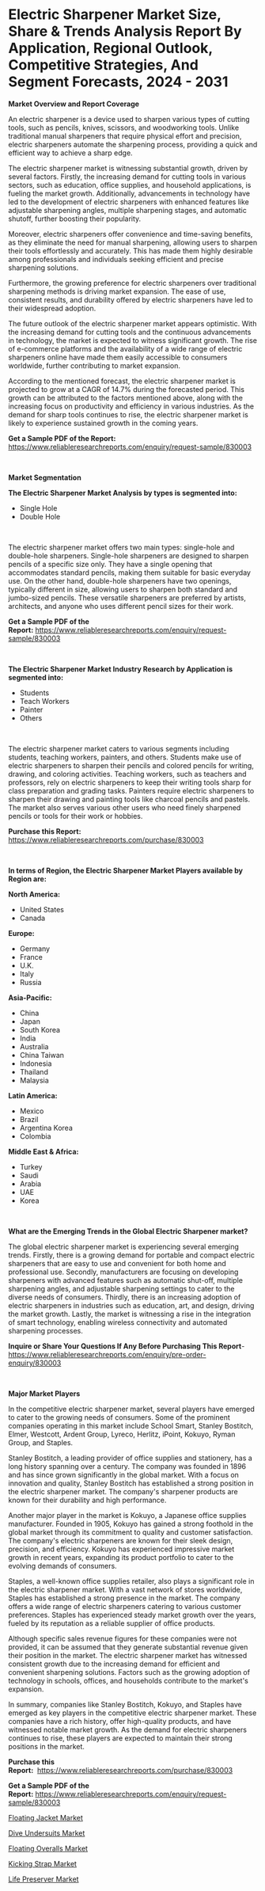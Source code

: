 <p><h1>Electric Sharpener Market Size, Share & Trends Analysis Report By Application, Regional Outlook, Competitive Strategies, And Segment Forecasts, 2024 - 2031</h1></p><p><strong>Market Overview and Report Coverage</strong></p>
<p><p>An electric sharpener is a device used to sharpen various types of cutting tools, such as pencils, knives, scissors, and woodworking tools. Unlike traditional manual sharpeners that require physical effort and precision, electric sharpeners automate the sharpening process, providing a quick and efficient way to achieve a sharp edge.</p><p>The electric sharpener market is witnessing substantial growth, driven by several factors. Firstly, the increasing demand for cutting tools in various sectors, such as education, office supplies, and household applications, is fueling the market growth. Additionally, advancements in technology have led to the development of electric sharpeners with enhanced features like adjustable sharpening angles, multiple sharpening stages, and automatic shutoff, further boosting their popularity.</p><p>Moreover, electric sharpeners offer convenience and time-saving benefits, as they eliminate the need for manual sharpening, allowing users to sharpen their tools effortlessly and accurately. This has made them highly desirable among professionals and individuals seeking efficient and precise sharpening solutions.</p><p>Furthermore, the growing preference for electric sharpeners over traditional sharpening methods is driving market expansion. The ease of use, consistent results, and durability offered by electric sharpeners have led to their widespread adoption.</p><p>The future outlook of the electric sharpener market appears optimistic. With the increasing demand for cutting tools and the continuous advancements in technology, the market is expected to witness significant growth. The rise of e-commerce platforms and the availability of a wide range of electric sharpeners online have made them easily accessible to consumers worldwide, further contributing to market expansion.</p><p>According to the mentioned forecast, the electric sharpener market is projected to grow at a CAGR of 14.7% during the forecasted period. This growth can be attributed to the factors mentioned above, along with the increasing focus on productivity and efficiency in various industries. As the demand for sharp tools continues to rise, the electric sharpener market is likely to experience sustained growth in the coming years.</p></p>
<p><strong>Get a Sample PDF of the Report:</strong> <a href="https://www.reliableresearchreports.com/enquiry/request-sample/830003">https://www.reliableresearchreports.com/enquiry/request-sample/830003</a></p>
<p>&nbsp;</p>
<p><strong>Market Segmentation</strong></p>
<p><strong>The Electric Sharpener Market Analysis by types is segmented into:</strong></p>
<p><ul><li>Single Hole</li><li>Double Hole</li></ul></p>
<p>&nbsp;</p>
<p><p>The electric sharpener market offers two main types: single-hole and double-hole sharpeners. Single-hole sharpeners are designed to sharpen pencils of a specific size only. They have a single opening that accommodates standard pencils, making them suitable for basic everyday use. On the other hand, double-hole sharpeners have two openings, typically different in size, allowing users to sharpen both standard and jumbo-sized pencils. These versatile sharpeners are preferred by artists, architects, and anyone who uses different pencil sizes for their work.</p></p>
<p><strong>Get a Sample PDF of the Report:</strong>&nbsp;<a href="https://www.reliableresearchreports.com/enquiry/request-sample/830003">https://www.reliableresearchreports.com/enquiry/request-sample/830003</a></p>
<p>&nbsp;</p>
<p><strong>The Electric Sharpener Market Industry Research by Application is segmented into:</strong></p>
<p><ul><li>Students</li><li>Teach Workers</li><li>Painter</li><li>Others</li></ul></p>
<p>&nbsp;</p>
<p><p>The electric sharpener market caters to various segments including students, teaching workers, painters, and others. Students make use of electric sharpeners to sharpen their pencils and colored pencils for writing, drawing, and coloring activities. Teaching workers, such as teachers and professors, rely on electric sharpeners to keep their writing tools sharp for class preparation and grading tasks. Painters require electric sharpeners to sharpen their drawing and painting tools like charcoal pencils and pastels. The market also serves various other users who need finely sharpened pencils or tools for their work or hobbies.</p></p>
<p><strong>Purchase this Report:</strong>&nbsp; <a href="https://www.reliableresearchreports.com/purchase/830003">https://www.reliableresearchreports.com/purchase/830003</a></p>
<p>&nbsp;</p>
<p><strong>In terms of Region, the Electric Sharpener Market Players available by Region are:</strong></p>
<p>
    <p> <strong> North America: </strong>
        <ul>
            <li>United States</li>
            <li>Canada</li>
        </ul>
        </p> 
    <p> <strong> Europe: </strong>
        <ul>
            <li>Germany</li>
            <li>France</li>
            <li>U.K.</li>
            <li>Italy</li>
            <li>Russia</li>
        </ul>
        </p> 
    <p> <strong> Asia-Pacific: </strong>
        <ul>
            <li>China</li>
            <li>Japan</li>
            <li>South Korea</li>
            <li>India</li>
            <li>Australia</li>
            <li>China Taiwan</li>
            <li>Indonesia</li>
            <li>Thailand</li>
            <li>Malaysia</li>
        </ul>
        </p> 
    <p> <strong> Latin America: </strong>
        <ul>
            <li>Mexico</li>
            <li>Brazil</li>
            <li>Argentina Korea</li>
            <li>Colombia</li>
        </ul>
        </p> 
    <p> <strong> Middle East & Africa: </strong>
        <ul>
            <li>Turkey</li>
            <li>Saudi</li>
            <li>Arabia</li>
            <li>UAE</li>
            <li>Korea</li>
        </ul>
    </p>
    </p>
<p>&nbsp;</p>
<p><strong>What are the Emerging Trends in the Global Electric Sharpener market?</strong></p>
<p><p>The global electric sharpener market is experiencing several emerging trends. Firstly, there is a growing demand for portable and compact electric sharpeners that are easy to use and convenient for both home and professional use. Secondly, manufacturers are focusing on developing sharpeners with advanced features such as automatic shut-off, multiple sharpening angles, and adjustable sharpening settings to cater to the diverse needs of consumers. Thirdly, there is an increasing adoption of electric sharpeners in industries such as education, art, and design, driving the market growth. Lastly, the market is witnessing a rise in the integration of smart technology, enabling wireless connectivity and automated sharpening processes.</p></p>
<p><strong>Inquire or Share Your Questions If Any Before Purchasing This Report</strong>- <a href="https://www.reliableresearchreports.com/enquiry/pre-order-enquiry/830003">https://www.reliableresearchreports.com/enquiry/pre-order-enquiry/830003</a></p>
<p>&nbsp;</p>
<p><strong>Major Market Players</strong></p>
<p><p>In the competitive electric sharpener market, several players have emerged to cater to the growing needs of consumers. Some of the prominent companies operating in this market include School Smart, Stanley Bostitch, Elmer, Westcott, Ardent Group, Lyreco, Herlitz, iPoint, Kokuyo, Ryman Group, and Staples.</p><p>Stanley Bostitch, a leading provider of office supplies and stationery, has a long history spanning over a century. The company was founded in 1896 and has since grown significantly in the global market. With a focus on innovation and quality, Stanley Bostitch has established a strong position in the electric sharpener market. The company's sharpener products are known for their durability and high performance.</p><p>Another major player in the market is Kokuyo, a Japanese office supplies manufacturer. Founded in 1905, Kokuyo has gained a strong foothold in the global market through its commitment to quality and customer satisfaction. The company's electric sharpeners are known for their sleek design, precision, and efficiency. Kokuyo has experienced impressive market growth in recent years, expanding its product portfolio to cater to the evolving demands of consumers.</p><p>Staples, a well-known office supplies retailer, also plays a significant role in the electric sharpener market. With a vast network of stores worldwide, Staples has established a strong presence in the market. The company offers a wide range of electric sharpeners catering to various customer preferences. Staples has experienced steady market growth over the years, fueled by its reputation as a reliable supplier of office products.</p><p>Although specific sales revenue figures for these companies were not provided, it can be assumed that they generate substantial revenue given their position in the market. The electric sharpener market has witnessed consistent growth due to the increasing demand for efficient and convenient sharpening solutions. Factors such as the growing adoption of technology in schools, offices, and households contribute to the market's expansion.</p><p>In summary, companies like Stanley Bostitch, Kokuyo, and Staples have emerged as key players in the competitive electric sharpener market. These companies have a rich history, offer high-quality products, and have witnessed notable market growth. As the demand for electric sharpeners continues to rise, these players are expected to maintain their strong positions in the market.</p></p>
<p><strong>Purchase this Report:</strong>&nbsp;&nbsp;<a href="https://www.reliableresearchreports.com/purchase/830003">https://www.reliableresearchreports.com/purchase/830003</a></p>
<p></p>
<p><strong>Get a Sample PDF of the Report:</strong>&nbsp;<a href="https://www.reliableresearchreports.com/enquiry/request-sample/830003">https://www.reliableresearchreports.com/enquiry/request-sample/830003</a></p>
<p><p><a href="https://github.com/zebdakicsin/Market-Research-Report-List-2/blob/main/floating-jacket-market.md">Floating Jacket Market</a></p><p><a href="https://github.com/merzlyukov93/Market-Research-Report-List-2/blob/main/dive-undersuits-market.md">Dive Undersuits Market</a></p><p><a href="https://github.com/kholmovskayalyudmila/Market-Research-Report-List-2/blob/main/floating-overalls-market.md">Floating Overalls Market</a></p><p><a href="https://github.com/Krish2023na/Market-Research-Report-List-2/blob/main/kicking-strap-market.md">Kicking Strap Market</a></p><p><a href="https://github.com/sofyaavrova/Market-Research-Report-List-2/blob/main/life-preserver-market.md">Life Preserver Market</a></p></p>